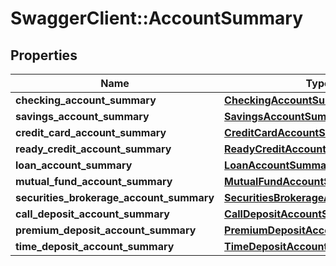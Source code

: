 # SwaggerClient::AccountSummary

## Properties
Name | Type | Description | Notes
------------ | ------------- | ------------- | -------------
**checking_account_summary** | [**CheckingAccountSummary**](CheckingAccountSummary.md) |  | [optional] 
**savings_account_summary** | [**SavingsAccountSummary**](SavingsAccountSummary.md) |  | [optional] 
**credit_card_account_summary** | [**CreditCardAccountSummary**](CreditCardAccountSummary.md) |  | [optional] 
**ready_credit_account_summary** | [**ReadyCreditAccountSummary**](ReadyCreditAccountSummary.md) |  | [optional] 
**loan_account_summary** | [**LoanAccountSummary**](LoanAccountSummary.md) |  | [optional] 
**mutual_fund_account_summary** | [**MutualFundAccountSummary**](MutualFundAccountSummary.md) |  | [optional] 
**securities_brokerage_account_summary** | [**SecuritiesBrokerageAccountSummary**](SecuritiesBrokerageAccountSummary.md) |  | [optional] 
**call_deposit_account_summary** | [**CallDepositAccountSummary**](CallDepositAccountSummary.md) |  | [optional] 
**premium_deposit_account_summary** | [**PremiumDepositAccountSummary**](PremiumDepositAccountSummary.md) |  | [optional] 
**time_deposit_account_summary** | [**TimeDepositAccountSummary**](TimeDepositAccountSummary.md) |  | [optional] 

